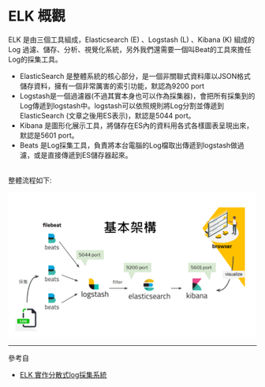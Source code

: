 # ELK 概觀

ELK 是由三個工具組成，Elasticsearch (E) 、Logstash (L) 、Kibana (K) 組成的Log 過濾、儲存、分析、視覺化系統，另外我們還需要一個叫Beat的工具來擔任Log的採集工具。

- ElasticSearch 是整體系統的核心部分，是一個非關聯式資料庫以JSON格式儲存資料，擁有一個非常厲害的索引功能，默認為9200 port
- Logstash是一個過濾器(不過其實本身也可以作為採集器)，會把所有採集到的Log傳遞到logstash中。logstash可以依照規則將Log分割並傳遞到ElasticSearch (文章之後用ES表示)，默認是5044 port。
- Kibana 是圖形化展示工具，將儲存在ES內的資料用各式各樣圖表呈現出來，默認是5601 port。
- Beats 是Log採集工具，負責將本台電腦的Log檔取出傳遞到logstash做過濾，或是直接傳遞到ES儲存器起來。

<br/>整體流程如下:

![elk 概觀](imgs/elk_overriew.png)

---

參考自
- [ELK 實作分散式log採集系統](https://lufor129.medium.com/elk-%E5%AF%A6%E4%BD%9C%E5%88%86%E6%95%A3%E5%BC%8Flog%E6%8E%A1%E9%9B%86%E7%B3%BB%E7%B5%B1-d3e729624af4)